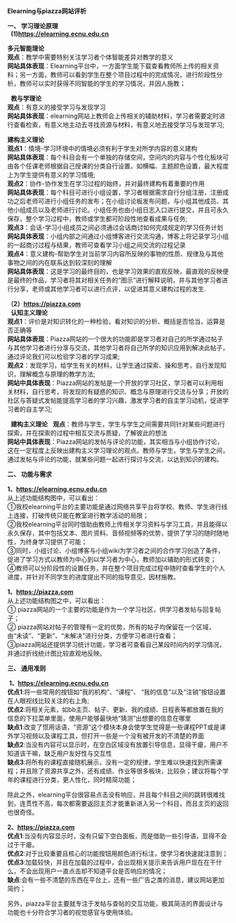 **Elearning与piazza网站评析**  
  
**一、	学习理论原理**  
  
**(1)https://elearning.ecnu.edu.cn**    
  
**多元智能理论**  
**观点**：教学中需要特别关注学习者个体智能差异对教学的意义  
**网站具体表现**：Elearning平台中，一方面学生能下载查看教师所上传的相关资料；另一方面，教师可以看到学生在整个项目过程中的完成情况，进行阶段性分析，教师可以实时获得不同智能的学生的学习情况，并因人施教；  

  
**教与学理论**  
**观点**：有意义的接受学习与发现学习  
**网站具体表现**：elearning网站上教师会上传相关的辅助材料，学习者需要定时进行查看检索，有意义地主动去寻找资源与材料，有意义地去接受学习与发现学习;  
  
**建构主义理论**  
**观点1**：情境-学习环境中的情境必须有利于学生对所学内容的意义建构  
**网站具体表现**：每个科目会有一个单独的存储空间，空间内的内容与个性化板块可由各个任课老师根据自己授课的分类自行设置，如横幅、主题颜色设置，最大程度上为学生提供有意义的学习情境;  
**观点2**：协作-协作发生在学习过程的始终，并对最终建构有着重要的作用  
**网站具体表现**：每个科目可进行小组设置，学习者根据需求自行分组注册，注册成功之后老师可进行小组任务的发布；在小组讨论板发布问题，与小组其他成员、其他小组成员以及老师进行讨论。小组任务也由小组日志入口进行提交，并且可永久保存，整个学习过程中，教师或学生都可阶段性地查看成果与任务;  
**观点3**：会话-学习小组成员之间必须通过会话商讨如何完成规定的学习任务计划  
**网站具体表现**：小组内部之间通过小组博客进行交流沟通，博客上将记录学习小组的一起商讨过程与结果，教师可查看学习小组之间交流的过程记录  
**观点4**：意义建构-帮助学生对当前学习内容所反映的事物的性质、规律及与其他事物之间的内在联系达到较深刻的理解  
**网站具体表现**：这是学习的最终目的，也是学习效果的直观反映，最直观的反映便是最终的作品，学习者将其对相关任务的“图示”进行解释说明，并与其他学习者进行分享，老师或其他学习者可以进行点评，以促进其意义建构过程的发生.  


**（2）https://piazza.com**  
  
**认知主义理论**  
**观点1**：评价是对知识转化的一种检验，看对知识的分析、概括是否恰当，运算是否正确等  
**网站具体表现**：Piazza网站的一个很大的功能即是学习者对自己的所学通过帖子与其他学习者进行分享与交流，其他学习者将自己所学的知识应用到解决此帖子，通过评论我们可以检验学习者的学习成果;  
**观点2**：发现学习，给学生有关的材料，让学生通过探索、操和思考，自行发现知识，理解概念与原理的教学方法;  
**网站中具体表现**：Piazza网站的发帖是一个开放的学习社区，学习者可以利用相关材料，自行思考，将发现的有疑惑的知识、概念与原理进行交流与分享；开放的社区与答疑式发帖能提高学习者的学习兴趣，激发学习者的自主学习动机，促进学习者的自主学习;  

  
**建构主义理论**  
**观点**：教师与学生，学生与学生之间需要共同针对某些问题进行探索，并在探索的过程中相互交流与质疑，了解彼此的想法  
**网站中具体表现**：Piazza网站的发帖与评论的功能，其实相当与小组协作讨论，这在一定程度上反映出建构主义学习理论的观点。教师与学生，学生与学生之间，通过发帖与评论的功能，就某些问题一起进行探讨与交流，以达到知识的建构。  
  
    
      
 
**二、	功能与需求**  
  
  **1、https://elearning.ecnu.edu.cn**  
  从上述功能结构图中，可以看出：  
①我校elearning平台的主要功能是通过网络共享平台将学校、教师、学生进行线上连接，打破传统只能在教室进行教学活动的局限；  
②我校elearning平台同时借助由教师上传相关学习资料与学习工具，并且能得以永久保存，其中包括文本、图片资料、音频视频等的优势，提供了学习的随时随地性，为终身学习提供了可能；  
③同时，小组讨论、小组博客与小组wiki为学习者之间的合作学习创造了条件，促进了学习方式以教师为中心到以学习者为中心，教师加以辅助的形式转变；   
④教师可以分阶段性的设置任务，并在整个项目完成过程中随时查看学生的个人进度，并针对不同学生的进度提出不同的指导意见，因材施教。  
  
    
  **1、https://piazza.com**  
  从上述功能结构图之中，可以看出：  
①	piazza网站的一个主要的功能是作为一个学习社区，供学习者发帖与回复帖子；  
②	piazza网站对帖子的管理有一定的优势，所有的帖子均保留在一个区域，由“未读”、“更新”、“未解决”进行分类，方便学习者进行查看；  
③piazza网站还提供学习统计功能，学习者可查看自己某段时间内的学习情况，并通过折线统计图比较直观地反映。  
  
    
 **三、	通用准则**  
   
  **1、https://elearning.ecnu.edu.cn**  
**优点1**:将一些常用的按钮如“我的机构”、“课程”、 “我的信息”以及“注销”按钮设置在人眼视线比较关注的右上角;  
**优点2**:将相关元素，如bb主页、帖子、更新、我的成绩、日程表等都放置在我的信息的下拉菜单里面，使用户能够最快地“猜测”出想要的信息在哪里  
**缺点1**:改变了惯用话语，“资源”这个模块本身会使学生觉得是一些课程PPT或是课外学习视频以及课程工具，但打开一些是一个没有被开发的不清楚的界面  
**缺点2**:当没有内容可以显示时，在空白区域没有放置引导信息，显得干瘪，用户不知道该干嘛，缺乏用户友好性与交互性  
**缺点3**:将所有的课程直接随机展示，没有一定的规律，学生难以快速找到所需课程；并且除了资源共享之外，还有成绩、作业等很多板块，比较杂；建议将每个学年的课程进行分类，更人性化，同时精简功能；   
    
   除此之外，elearning平台很容易点击没有响应，并且每个科目之间的跳转很难找到，连贯性不高，每次都需要返回主页才能重新进入另一个科目，而且主页的返回也很奇怪。  
    
 **2、https://piazza.com**  
 **优点1**:当没有内容显示时，没有只留下空白面板，而是借助一些引导语，显得不会过于干瘪。  
 **优点2**:对于比较重要且核心的功能按钮用颜色进行标注，使学习者快速就注意到；  
 **优点3**:加载较快，并且在加载的过程中，会出现相关提示来告诉用户现在在干什么，不会出现用户一直点击却不知道平台是否响应的情况；  
 **缺点**:会有一些不清楚的东西在平台上，还有一些广告之类的消息，建议网站更加简约；  
   
   另外，piazza平台主要就专注于发帖与查帖的交互功能，极其简洁的界面设计与功能也十分符合学习者的视觉感官与使用体验。  
   




